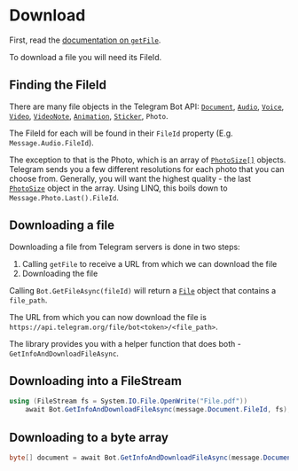# Download

First, read the [documentation on `getFile`](https://core.telegram.org/bots/api#getfile).

To download a file you will need its FileId.

## Finding the FileId

There are many file objects in the Telegram Bot API:
[`Document`], [`Audio`], [`Voice`], [`Video`], [`VideoNote`], [`Animation`], [`Sticker`], `Photo`.

The FileId for each will be found in their `FileId` property (E.g. `Message.Audio.FileId`).

The exception to that is the Photo, which is an array of [`PhotoSize[]`][`PhotoSize`] objects.
Telegram sends you a few different resolutions for each photo that you can choose from.
Generally, you will want the highest quality - the last [`PhotoSize`] object in the array.
Using LINQ, this boils down to `Message.Photo.Last().FileId`.

## Downloading a file

Downloading a file from Telegram servers is done in two steps:

1. Calling `getFile` to receive a URL from which we can download the file
2. Downloading the file

Calling `Bot.GetFileAsync(fileId)` will return a [`File`] object that contains a `file_path`.

The URL from which you can now download the file is `https://api.telegram.org/file/bot<token>/<file_path>`.

The library provides you with a helper function that does both - `GetInfoAndDownloadFileAsync`.

## Downloading into a FileStream

```csharp
using (FileStream fs = System.IO.File.OpenWrite("File.pdf"))
    await Bot.GetInfoAndDownloadFileAsync(message.Document.FileId, fs);
```

## Downloading to a byte array

```csharp
byte[] document = await Bot.GetInfoAndDownloadFileAsync(message.Document.FileId);
```

[`Document`]: https://core.telegram.org/bots/api#document
[`Audio`]: https://core.telegram.org/bots/api#audio
[`Voice`]: https://core.telegram.org/bots/api#voice
[`Video`]: https://core.telegram.org/bots/api#video
[`VideoNote`]: https://core.telegram.org/bots/api#videonote
[`Animation`]: https://core.telegram.org/bots/api#animation
[`Sticker`]: https://core.telegram.org/bots/api#sticker
[`PhotoSize`]: https://core.telegram.org/bots/api#photosize
[`File`]: https://core.telegram.org/bots/api#file
